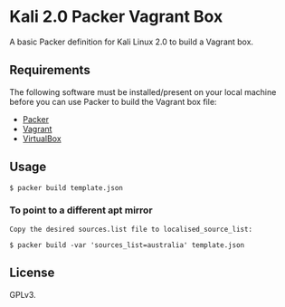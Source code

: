 # Kali 2.0 Packer Vagrant Box

A basic Packer definition for Kali Linux 2.0 to build a Vagrant box.

## Requirements

The following software must be installed/present on your local machine before you can use Packer to build the Vagrant box file:

  - [Packer](http://www.packer.io/)
  - [Vagrant](http://vagrantup.com/)
  - [VirtualBox](https://www.virtualbox.org/)

## Usage

    $ packer build template.json

### To point to a different apt mirror

	Copy the desired sources.list file to localised_source_list:

	$ packer build -var 'sources_list=australia' template.json

## License

GPLv3.

